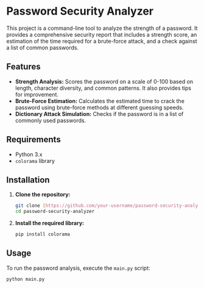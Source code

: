 # Password Security Analyzer

This project is a command-line tool to analyze the strength of a password. It provides a comprehensive security report that includes a strength score, an estimation of the time required for a brute-force attack, and a check against a list of common passwords.

## Features

* **Strength Analysis:** Scores the password on a scale of 0-100 based on length, character diversity, and common patterns. It also provides tips for improvement.
* **Brute-Force Estimation:** Calculates the estimated time to crack the password using brute-force methods at different guessing speeds.
* **Dictionary Attack Simulation:** Checks if the password is in a list of commonly used passwords.

## Requirements

* Python 3.x
* `colorama` library

## Installation

1.  **Clone the repository:**
    ```bash
    git clone [https://github.com/your-username/password-security-analyzer.git](https://github.com/your-username/password-security-analyzer.git)
    cd password-security-analyzer
    ```

2.  **Install the required library:**
    ```bash
    pip install colorama
    ```

## Usage

To run the password analysis, execute the `main.py` script:

```bash
python main.py